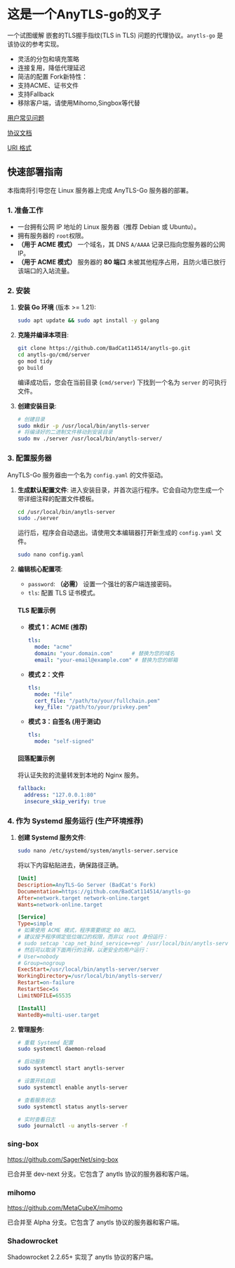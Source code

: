 # 这是一个AnyTLS-go的叉子

一个试图缓解 嵌套的TLS握手指纹(TLS in TLS) 问题的代理协议。`anytls-go` 是该协议的参考实现。

- 灵活的分包和填充策略
- 连接复用，降低代理延迟
- 简洁的配置
Fork新特性：
- 支持ACME、证书文件
- 支持Fallback
- 移除客户端，请使用Mihomo,Singbox等代替

[用户常见问题](./docs/faq.md)

[协议文档](./docs/protocol.md)

[URI 格式](./docs/uri_scheme.md)

## 快速部署指南

本指南将引导您在 Linux 服务器上完成 AnyTLS-Go 服务器的部署。

### 1. 准备工作

*   一台拥有公网 IP 地址的 Linux 服务器（推荐 Debian 或 Ubuntu）。
*   拥有服务器的 `root`权限。
*   **（用于 ACME 模式）** 一个域名，其 DNS `A/AAAA` 记录已指向您服务器的公网 IP。
*   **（用于 ACME 模式）** 服务器的 **80 端口** 未被其他程序占用，且防火墙已放行该端口的入站流量。

### 2. 安装

1.  **安装 Go 环境** (版本 >= 1.21):
    ```bash
    sudo apt update && sudo apt install -y golang
    ```

2.  **克隆并编译本项目**:
    ```bash
    git clone https://github.com/BadCat114514/anytls-go.git
    cd anytls-go/cmd/server
    go mod tidy
    go build
    ```
    编译成功后，您会在当前目录 (`cmd/server`) 下找到一个名为 `server` 的可执行文件。

3.  **创建安装目录**:
    ```bash
    # 创建目录
    sudo mkdir -p /usr/local/bin/anytls-server
    # 将编译好的二进制文件移动到安装目录
    sudo mv ./server /usr/local/bin/anytls-server/
    ```

### 3. 配置服务器

AnyTLS-Go 服务器由一个名为 `config.yaml` 的文件驱动。

1.  **生成默认配置文件**:
    进入安装目录，并首次运行程序。它会自动为您生成一个带详细注释的配置文件模板。
    ```bash
    cd /usr/local/bin/anytls-server
    sudo ./server
    ```
    运行后，程序会自动退出。请使用文本编辑器打开新生成的 `config.yaml` 文件。
    ```bash
    sudo nano config.yaml
    ```

2.  **编辑核心配置项**:

    *   `password`: **（必需）** 设置一个强壮的客户端连接密码。
    *   `tls`: 配置 TLS 证书模式。

    #### TLS 配置示例

    *   **模式 1：ACME (推荐)**
        ```yaml
        tls:
          mode: "acme"
          domain: "your.domain.com"      # 替换为您的域名
          email: "your-email@example.com" # 替换为您的邮箱
        ```

    *   **模式 2：文件**
        ```yaml
        tls:
          mode: "file"
          cert_file: "/path/to/your/fullchain.pem"
          key_file: "/path/to/your/privkey.pem"
        ```

    *   **模式 3：自签名 (用于测试)**
        ```yaml
        tls:
          mode: "self-signed"
        ```

    #### 回落配置示例

    将认证失败的流量转发到本地的 Nginx 服务。
    ```yaml
    fallback:
      address: "127.0.0.1:80"
      insecure_skip_verify: true
    ```

### 4. 作为 Systemd 服务运行 (生产环境推荐)

1.  **创建 Systemd 服务文件**:
    ```bash
    sudo nano /etc/systemd/system/anytls-server.service
    ```
    将以下内容粘贴进去，确保路径正确。

    ```ini
    [Unit]
    Description=AnyTLS-Go Server (BadCat's Fork)
    Documentation=https://github.com/BadCat114514/anytls-go
    After=network.target network-online.target
    Wants=network-online.target

    [Service]
    Type=simple
    # 如果使用 ACME 模式，程序需要绑定 80 端口。
    # 建议授予程序绑定低位端口的权限，而非以 root 身份运行：
    # sudo setcap 'cap_net_bind_service=+ep' /usr/local/bin/anytls-server/server
    # 然后可以取消下面两行的注释，以更安全的用户运行：
    # User=nobody
    # Group=nogroup
    ExecStart=/usr/local/bin/anytls-server/server
    WorkingDirectory=/usr/local/bin/anytls-server/
    Restart=on-failure
    RestartSec=5s
    LimitNOFILE=65535

    [Install]
    WantedBy=multi-user.target
    ```

2.  **管理服务**:
    ```bash
    # 重载 Systemd 配置
    sudo systemctl daemon-reload

    # 启动服务
    sudo systemctl start anytls-server

    # 设置开机自启
    sudo systemctl enable anytls-server

    # 查看服务状态
    sudo systemctl status anytls-server

    # 实时查看日志
    sudo journalctl -u anytls-server -f
    ```

### sing-box

https://github.com/SagerNet/sing-box

已合并至 dev-next 分支。它包含了 anytls 协议的服务器和客户端。

### mihomo

https://github.com/MetaCubeX/mihomo

已合并至 Alpha 分支。它包含了 anytls 协议的服务器和客户端。

### Shadowrocket

Shadowrocket 2.2.65+ 实现了 anytls 协议的客户端。
